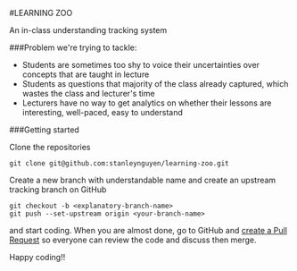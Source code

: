 #LEARNING ZOO

An in-class understanding tracking system

###Problem we're trying to tackle:
- Students are sometimes too shy to voice their uncertainties over concepts that are taught in lecture
- Students as questions that majority of the class already captured, which wastes the class and lecturer's time
- Lecturers have no way to get analytics on whether their lessons are interesting, well-paced, easy to understand

###Getting started

Clone the repositories

```
git clone git@github.com:stanleynguyen/learning-zoo.git
```

Create a new branch with understandable name and create an upstream tracking branch on GitHub

```
git checkout -b <explanatory-branch-name>
git push --set-upstream origin <your-branch-name>
```

and start coding. When you are almost done, go to GitHub and [create a Pull Request](https://help.github.com/articles/creating-a-pull-request/) so everyone can review the code and discuss then merge.

Happy coding!!
